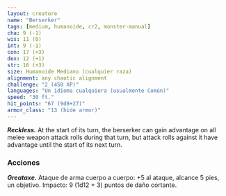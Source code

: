 ```yaml
---
layout: creature
name: "Berserker"
tags: [medium, humanoide, cr2, monster-manual]
cha: 9 (-1)
wis: 11 (0)
int: 9 (-1)
con: 17 (+3)
dex: 12 (+1)
str: 16 (+3)
size: Humanoide Mediano (cualquier raza)
alignment: any chaotic alignment
challenge: "2 (450 XP)"
languages: "Un idioma cualquiera (usualmente Común)"
speed: "30 ft."
hit_points: "67 (9d8+27)"
armor_class: "13 (hide armor)"
---
```


***Reckless.*** At the start of its turn, the berserker can gain advantage on all melee weapon attack rolls during that turn, but attack rolls against it have advantage until the start of its next turn.

### Acciones

***Greataxe.*** Ataque de arma cuerpo a cuerpo: +5 al ataque, alcance 5 pies, un objetivo. Impacto: 9 (1d12 + 3) puntos de daño cortante.